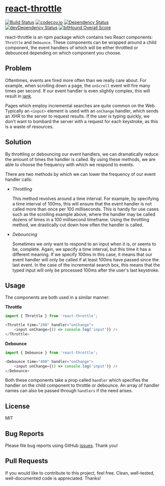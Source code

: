 # [react-throttle](https://www.npmjs.com/package/react-throttle)
[![Build Status](https://travis-ci.org/gmcquistin/react-throttle.svg?branch=master)](https://travis-ci.org/gmcquistin/react-throttle)
[![codecov.io](https://codecov.io/github/gmcquistin/react-throttle/coverage.svg?branch=master)](https://codecov.io/github/gmcquistin/react-throttle?branch=master)
[![Dependency Status](https://david-dm.org/gmcquistin/react-throttle.svg)](https://david-dm.org/gmcquistin/react-throttle)
[![devDependency Status](https://david-dm.org/gmcquistin/react-throttle/dev-status.svg)](https://david-dm.org/gmcquistin/react-throttle#info=devDependencies)
[![bitHound Overall Score](https://www.bithound.io/github/gmcquistin/react-throttle/badges/score.svg)](https://www.bithound.io/github/gmcquistin/react-throttle)

react-throttle is an npm package which contains two React components: `Throttle` and `Debounce`. These components can be wrapped around a child component, the event handlers of which will be either throttled or debounced depending on which component you choose.

## Problem

Oftentimes, events are fired more often than we really care about. For example, when scrolling down a page, the `onScroll` event will fire many times per second. If our event handler is even slightly complex, this will result in [jank](https://www.chromium.org/developers/how-tos/trace-event-profiling-tool/anatomy-of-jank#TOC-High-scrolling-latency-or-delays-beginning-scrolling-when-the-document-has-touch-event-handlers).

Pages which employ incremental searches are quite common on the Web. Typically an `<input>` element is used with an `onChange` handler, which sends an XHR to the server to request results. If the user is typing quickly, we don't want to bombard the server with a request for each keystroke, as this is a waste of resources.

## Solution

By throttling or debouncing our event handlers, we can dramatically reduce the amount of times the handler is called. By using these methods, we are able to choose the frequency with which we respond to events.

There are two methods by which we can lower the frequency of our event handler calls:

- _Throttling_

    This method revolves around a time interval. For example, by specifying a time interval of 100ms, this will ensure that the event handler is not called more than once per 100 milliseconds. This is handy for use cases such as the scrolling example above, where the handler may be called dozens of times in a 100 millisecond timeframe. Using the throttling method, we drastically cut down how often the handler is called.

- _Debouncing_

   Sometimes we only want to respond to an input when it is, or seems to be, complete. Again, we specify a time interval, but this time it has a different meaning. If we specify 100ms in this case, it means that our event handler will only be called if at least 100ms have passed since the last event. In the case of the incremental search box, this means that the typed input will only be processed 100ms after the user's last keystroke.

## Usage

The components are both used in a similar manner:

**Throttle**

```javascript
import { Throttle } from 'react-throttle';

<Throttle time="200" handler="onChange">
    <input onChange={() => console.log('input')} />
</Throttle>
```

**Debounce**

```javascript
import { Debounce } from 'react-throttle';

<Debounce time="400" handler="onChange">
    <input onChange={() => console.log('input')} />
</Debounce>
```

Both these components take a prop called `handler` which specifies the handler on the child component to throttle or debounce. An array of handler names can also be passed through `handlers` if the need arises.

## License

MIT

## Bug Reports

Please file bug reports using GitHub [issues](https://github.com/gmcquistin/react-throttle/issues). Thank you!

## Pull Requests

If you would like to contribute to this project, feel free. Clean, well-tested, well-documented code is appreciated. Thanks!
